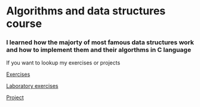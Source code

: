 # Algorithms and data structures course

### I learned how the majorty of most famous data structures work and how to implement them and their algorthms in C language

If you want to lookup my exercises or projects

[Exercises](exercises/)

[Laboratory exercises](lab_exercises/)

[Project](project/)
